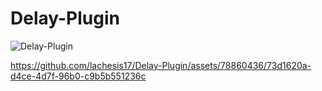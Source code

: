# Delay-Plugin
![Delay-Plugin](https://github.com/lachesis17/Delay-Plugin/assets/78860436/0b7dbd1e-908f-474e-bd5e-bd10b88657e5)

https://github.com/lachesis17/Delay-Plugin/assets/78860436/73d1620a-d4ce-4d7f-96b0-c9b5b551236c
